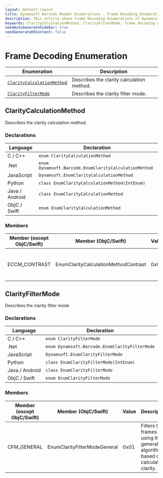 ```yaml
---
layout: default-layout
title: Dynamsoft Barcode Reader Enumerations - Frame Decoding Enumerations
description: This article shows Frame Decoding Enumerations of Dynamsoft Barcode Reader.
keywords: ClarityCalculationMethod, ClarityFilterMode, frame decoding enumeration, enumeration
needAutoGenerateSidebar: true
needGenerateH3Content: false
---
```



# Frame Decoding Enumeration

  | Enumeration | Description |
  |-------------|-------------|
  | [`ClarityCalculationMethod`](#claritycalculationmethod) | Describes the clarity calculation method. |
  | [`ClarityFilterMode`](#clarityfiltermode) | Describes the clarity filter mode. |
  

## ClarityCalculationMethod
Describes the clarity calculation method.

### Declarations
   
| Language | Declaration |
| -------- | ----------- |
| C / C++ | `enum ClarityCalculationMethod` |
| .Net | `enum Dynamsoft.Barcode.EnumClarityCalculationMethod` |
| JavaScript | `Dynamsoft.EnumClarityCalculationMethod` |
| Python | `class EnumClarityCalculationMethod(IntEnum)` |
| Java / Android | `class EnumClarityCalculationMethod` |
| ObjC / Swift | `enum EnumClarityCalculationMethod` |


### Members
   
| Member (except ObjC/Swift) | Member (ObjC/Swift) | Value | Description |
| -------------------------- | ------------------- | ----- | ----------- |
| ECCM_CONTRAST | EnumClarityCalculationMethodContrast | 0x01 | Calculates clarity using the contrast method. |





## ClarityFilterMode
Describes the clarity filter mode 

### Declarations
   
| Language | Declaration |
| -------- | ----------- |
| C / C++ | `enum ClarityFilterMode` |
| .Net | `enum Dynamsoft.Barcode.EnumClarityFilterMode` |
| JavaScript | `Dynamsoft.EnumClarityFilterMode` |
| Python | `class EnumClarityFilterMode(IntEnum)` |
| Java / Android | `class EnumClarityFilterMode` |
| ObjC / Swift | `enum EnumClarityFilterMode` |


### Members
   
| Member (except ObjC/Swift) | Member (ObjC/Swift) | Value | Description |
| -------------------------- | ------------------- | ----- | ----------- |
| CFM_GENERAL | EnumClarityFilterModeGeneral | 0x01 | Filters the frames using the general algorithm based on calculated clarity. |
